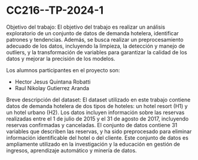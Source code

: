# CC216--TP-2024-1

Objetivo del trabajo:
El objetivo del trabajo es realizar un análisis exploratorio de un conjunto de datos de demanda hotelera, identificar patrones y tendencias. Además, se busca realizar un preprocesamiento adecuado de los datos, incluyendo la limpieza, la detección y manejo de outliers, y la transformación de variables para garantizar la calidad de los datos y mejorar la precisión de los modelos.

Los alumnos participantes en el proyecto son:
- Hector Jesus Quintana Robatti
- Raul Nikolay Gutierrez Aranda

Breve descripción del dataset:
El dataset utilizado en este trabajo contiene datos de demanda hotelera de dos tipos de hoteles: un hotel resort (H1) y un hotel urbano (H2). Los datos incluyen información sobre las reservas realizadas entre el 1 de julio de 2015 y el 31 de agosto de 2017, incluyendo reservas confirmadas y canceladas. El conjunto de datos contiene 31 variables que describen las reservas, y ha sido preprocesado para eliminar información identificable del hotel o del cliente. Este conjunto de datos es ampliamente utilizado en la investigación y la educación en gestión de ingresos, aprendizaje automático y minería de datos.
